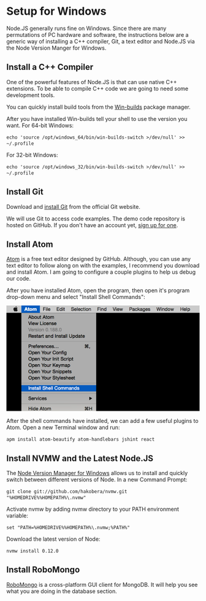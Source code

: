 # Setup for Windows

Node.JS generally runs fine on Windows. Since there are many permutations of PC hardware and software, the instructions below are a generic way of installing a C++ compiler, Git, a text editor and Node.JS via the Node Version Manger for Windows.

## Install a C++ Compiler

One of the powerful features of Node.JS is that can use native C++ extensions. To be able to compile C++ code we are going to need some development tools.

You can quickly install build tools from the  [Win-builds](http://win-builds.org/1.5.0/win-builds-1.5.0.exe) package manager.

After you have installed Win-builds tell your shell to use the version you want. For 64-bit Windows:

```
echo 'source /opt/windows_64/bin/win-builds-switch >/dev/null' >> ~/.profile
```

For 32-bit Windows:

```
echo 'source /opt/windows_32/bin/win-builds-switch >/dev/null' >> ~/.profile
```

## Install Git

Download and [install Git](http://git-scm.com/download/win) from the official Git website.

We will use Git to access code examples. The demo code repository is hosted on GitHub. If you don't have an account yet, [sign up for one](https://github.com/join).

## Install Atom

[Atom](https://github.com/atom/atom/releases/latest) is a free text editor designed by GitHub. Although, you can use any text editor to follow along on with the examples, I recommend you download and install Atom. I am going to configure a couple plugins to help us debug our code.

After you have installed Atom, open the program, then open it's program drop-down menu and select "Install Shell Commands":

![](img/atom_install.png)

After the shell commands have installed, we can add a few useful plugins to Atom. Open a new Terminal window and run:

```
apm install atom-beautify atom-handlebars jshint react
```

## Install NVMW and the Latest Node.JS

The [Node Version Manager for Windows](https://github.com/creationix/nvm) allows us to install and quickly switch between different versions of Node. In a new Command Prompt:

```
git clone git://github.com/hakobera/nvmw.git "%HOMEDRIVE%%HOMEPATH%\.nvmw"

```

Activate nvmw by adding nvmw directory to your PATH environment variable:

```
set "PATH=%HOMEDRIVE%%HOMEPATH%\.nvmw;%PATH%"
```

Download the latest version of Node:

```
nvmw install 0.12.0
```

## Install RoboMongo

[RoboMongo](http://robomongo.org/) is a cross-platform GUI client for MongoDB. It will help you see what you are doing in the database section.
